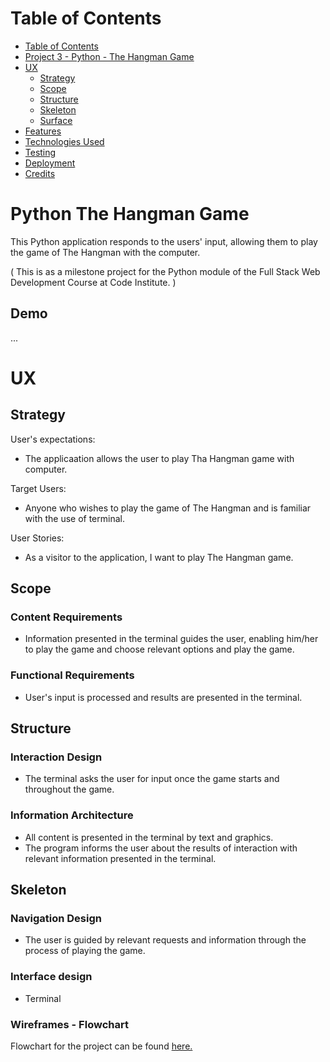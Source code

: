 # Table of Contents

- [Table of Contents](#table-of-contents)
- [Project 3 - Python - The Hangman Game ](#python-the-hangman-game)
- [UX](#ux)
    - [Strategy](#strategy)
    - [Scope](#scope)
    - [Structure](#structure)
    - [Skeleton](#skeleton)
    - [Surface](#surface)
- [Features](#features)
- [Technologies Used](#technologies-used)
- [Testing](#testing)
- [Deployment](#deployment)
- [Credits](#credits)


# Python The Hangman Game

This Python application responds to the users' input, allowing them to play the game of The Hangman with the computer.

( This is as a milestone project for the Python module of the Full Stack Web Development Course at Code Institute. )


## Demo

...


# UX

## Strategy

User's expectations:
* The applicaation allows the user to play Tha Hangman game with computer.

Target Users:
* Anyone who wishes to play the game of The Hangman and is familiar with the use of terminal.

User Stories:
* As a visitor to the application, I want to play The Hangman game.

## Scope

### Content Requirements
* Information presented in the terminal guides the user, enabling him/her to play the game and choose relevant options and play the game.

### Functional Requirements
* User's input is processed and results are presented in the terminal.

## Structure

### Interaction Design

* The terminal asks the user for input once the game starts and throughout the game.

### Information Architecture

* All content is presented in the terminal by text and graphics.
* The program informs the user about the results of interaction with relevant information presented in the terminal.

## Skeleton

### Navigation Design

* The user is guided by relevant requests and information through the process of playing the game.

### Interface design

* Terminal

### Wireframes - Flowchart

Flowchart for the project can be found <a href="https://github.com/Cezary-Nakielski/Project-Three-The-Hangman/blob/main/assets/flowchart.png" target="_blank"> here. </a>